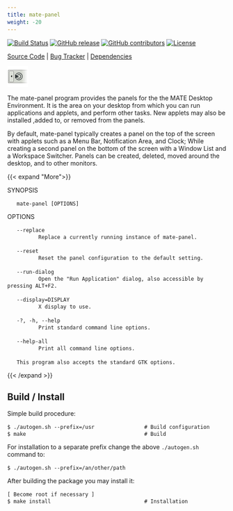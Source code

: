 ```yaml
---
title: mate-panel
weight: -20
---
```


<span class="badge-placeholder">[![Build Status](https://travis-ci.org/mate-desktop/mate-panel.svg?branch=master)](https://travis-ci.org/github/mate-desktop/mate-desktop)</span>
<span class="badge-placeholder">[![GitHub release](https://img.shields.io/github/v/release/mate-desktop/mate-panel)](https://github.com/mate-desktop/mate-desktop/releases/latest)</span>
<span class="badge-placeholder">[![GitHub contributors](https://img.shields.io/github/contributors/mate-desktop/mate-panel)](https://github.com/mate-desktop/mate-panel/graphs/contributors)</span>
<span class="badge-placeholder">[![License](https://img.shields.io/github/license/mate-desktop/mate-panel)](https://github.com/mate-desktop/mate-panel/blob/main/LICENSE)</span>

[Source Code](https://github.com/mate-desktop/mate-panel) | [Bug Tracker](https://github.com/mate-desktop/mate-panel/issues) | [Dependencies](https://github.com/mate-desktop/mate-panel/blob/master/.build.yml)

![](https://raw.githubusercontent.com/mate-desktop/mate-panel/master/icons/48x48/mate-panel.png)

The  mate-panel program provides the panels for the the MATE Desktop Environment. It is
the area on your desktop from which you can run applications and applets,  and  perform
other tasks. New applets may also be installed ,added to, or removed from the panels.

By  default, mate-panel typically creates a panel on the top of the screen with applets
such as a Menu Bar, Notification Area, and Clock; While creating a second panel on  the
bottom  of  the  screen with a Window List and a Workspace Switcher. Panels can be created, deleted, moved around the desktop, and to other monitors.

{{< expand "More">}}

SYNOPSIS

       mate-panel [OPTIONS]

OPTIONS

       --replace
              Replace a currently running instance of mate-panel.

       --reset
              Reset the panel configuration to the default setting.

       --run-dialog
              Open the "Run Application" dialog, also accessible by pressing ALT+F2.

       --display=DISPLAY
              X display to use.

       -?, -h, --help
              Print standard command line options.

       --help-all
              Print all command line options.

       This program also accepts the standard GTK options.


{{< /expand >}}

## Build / Install

Simple build procedure:

```
$ ./autogen.sh --prefix=/usr                # Build configuration
$ make                                      # Build
```
For installation to a separate prefix change the above `./autogen.sh` command to:

```
$ ./autogen.sh --prefix=/an/other/path
```

After building the package you may install it:

```
[ Become root if necessary ]
$ make install                              # Installation
```

